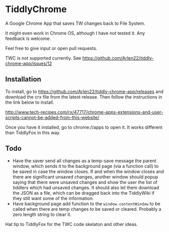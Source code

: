 # TiddlyChrome
A Google Chrome App that saves TW changes back to File System. 

It might even work in Chrome OS, although I have not tested it. Any feedback is welcome.

Feel free to give input or open pull requests.

TWC is not supported currently. See https://github.com/Arlen22/tiddly-chrome-app/issues/12

## Installation
To install, go to https://github.com/Arlen22/tiddly-chrome-app/releases and download the crx file from the latest release. Then follow the instructions in the link below to install.

http://www.tech-recipes.com/rx/47717/chrome-apps-extensions-and-user-scripts-cannot-be-added-from-this-website/

Once you have it installed, go to chrome://apps to open it. It works different than TiddlyFox in this way.

## Todo
 - Have the saver send all changes as a temp-save message the parent window, which sends it to the background page (via a function call) to be saved in case the window closes. If and when the window closes and there are significant unsaved changes, another window should popup saying that there were unsaved changes and show the user the list of tiddlers which had unsaved changes. It should also let them download the JSON as a file, which can be dragged back into the TiddlyWiki if they still want some of the information.
 - Have background page add function to the `window.contentWindow` to be called when there are temp changes to be saved or cleared. Probably a zero length string to clear it.

Hat tip to TiddlyFox for the TWC code skelaton and other ideas.
